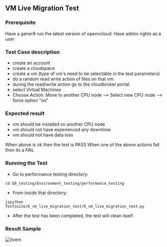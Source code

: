 ## VM Live Migration Test

### Prerequisite
Have a gener8 run the latest version of openvcloud.
Have admin rights as a user

### Test Case description
- create an account
- create a cloudspace
- create a vm (type of vm's need to be selectable in the test parameters)
- do a random read write action of files on that vm.
- during the read/write action go to the cloudbroker portal
- select Virtual Machines
- Choose Action: Move to another CPU node
--> Select new CPU node
--> force option "no"

### Expected result
- vm should be installed on another CPU node
- vm should not have experienced any downtime
- vm should not have data loss  

When above is ok then the test is PASS
When one of the above actions fail then its a FAIL


### Running the Test
- Go to performance testing directory: 
```
cd G8_testing/Environment_testing/performance_testing
```

- From inside that directory:  
```
jspython Testsuite/6_vm_live_migration_test/6_vm_live_migration_test.py 
```
- After the test has been completed, the test will clean itself.

### Result Sample
![livem](https://cloud.githubusercontent.com/assets/15011431/16177906/76a13782-3642-11e6-9986-209a8c807f5d.png)
